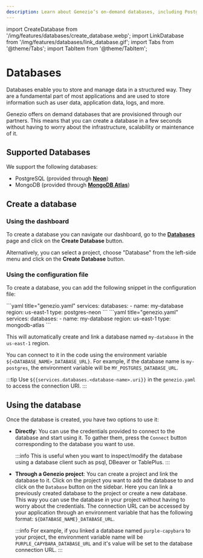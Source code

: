 ```yaml
---
description: Learn about Genezio’s on-demand databases, including PostgreSQL and MongoDB. Create, manage, and link databases effortlessly with Genezio
---
```


import CreateDatabase from '/img/features/databases/create_database.webp';
import LinkDatabase from '/img/features/databases/link_database.gif';
import Tabs from '@theme/Tabs';
import TabItem from '@theme/TabItem';

# Databases

<head>
  <title>Databases | Genezio Documentation</title>
</head>
Databases enable you to store and manage data in a structured way. They are a fundamental part of most applications and
are used to store information such as user data, application data, logs, and more.

Genezio offers on demand databases that are provisioned through our partners. This means that you can create a
database in a few seconds without having to worry about the infrastructure, scalability or maintenance of it.

## Supported Databases

We support the following databases:

- PostgreSQL (provided through [**Neon**](https://neon.tech/))
- MongoDB (provided through [**MongoDB Atlas**](https://www.mongodb.com/cloud/atlas))

## Create a database

### Using the dashboard

To create a database you can navigate our dashboard, go to the [**Databases**](https://app.genez.io/databases/) page
and click on the **Create Database** button.

Alternatively, you can select a project, choose "Database" from the left-side menu and click on the **Create Database** button.

### Using the configuration file

To create a database, you can add the following snippet in the configuration file:

<Tabs>
    <TabItem value="postgres" label="PostgreSQL">
        ```yaml title="genezio.yaml"
        services:
          databases:
            - name: my-database
              region: us-east-1
              type: postgres-neon
        ```
    </TabItem>
    <TabItem value="mongodb" label="MongoDB">
        ```yaml title="genezio.yaml"
        services:
          databases:
            - name: my-database
              region: us-east-1
              type: mongodb-atlas
        ```
    </TabItem>
</Tabs>

This will automatically create and link a database named `my-database` in the `us-east-1` region.

You can connect to it in the code using the environment variable `${<DATABASE_NAME>_DATABASE_URL}`.
For example, if the database name is `my-postgres`, the environment variable will be `MY_POSTGRES_DATABASE_URL`.

:::tip
Use `${{services.databases.<database-name>.uri}}` in the `genezio.yaml` to access the connection URI.
:::

## Using the database

Once the database is created, you have two options to use it:

- **Directly**: You can use the credentials provided to connect to the database and start using it. To gather them,
  press the `Connect` button corresponding to the database you want to use.

  :::info
  This is useful when you want to inspect/modify the database using a database client such as psql, DBeaver or TablePlus.
  :::

- **Through a Genezio project**: You can create a project and link the database to it. Click on the project you want to add the database to and
  click on the `Database` button on the sidebar. Here you can link a previously created database to the project or create a new database. This way you can use the
  database in your project without having to worry about the credentials. The connection URL can be accessed by
  your application through an environment variable that has the following format: `${DATABASE_NAME}_DATABASE_URL`.

  :::info
  For example, if you linked a database named `purple-capybara` to your project, the environment variable name will be
  `PURPLE_CAPYBARA_DATABASE_URL` and it's value will be set to the database connection URL.
  :::
